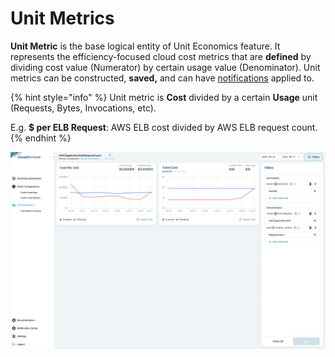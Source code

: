 # Unit Metrics

**Unit Metric** is the base logical entity of Unit Economics feature. It represents the efficiency-focused cloud cost metrics that are **defined** by dividing cost value (Numerator) by certain usage value (Denominator). Unit metrics can be constructed, **saved,** and can have [notifications](../notifications/ "mention") applied to.

{% hint style="info" %}
Unit metric is **Cost** divided by a certain **Usage** unit (Requests, Bytes, Invocations, etc).

E.g. **$ per ELB Request**: AWS ELB cost divided by AWS ELB request count.
{% endhint %}

![Unit Metric Overview](<../../.gitbook/assets/unit-metrics-1 (2).png>)
